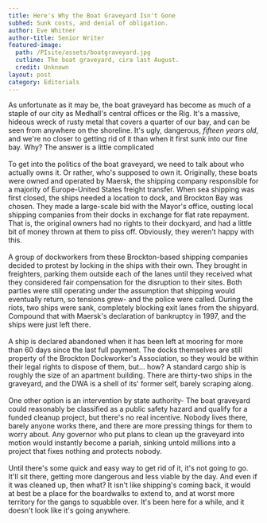```yaml
---
title: Here's Why the Boat Graveyard Isn't Gone
subhed: Sunk costs, and denial of obligation.
author: Eve Whitner
author-title: Senior Writer
featured-image: 
  path: /PIsite/assets/boatgraveyard.jpg
  cutline: The boat graveyard, cira last August.
  credit: Unknown
layout: post
category: Editorials
---
```


<p class="article"> As unfortunate as it may be, the boat graveyard has become as much of a staple of our city as Medhall's central offices or the Rig. It's a massive, hideous wreck of rusty metal that covers a quarter of our bay, and can be seen from anywhere on the shoreline. It's ugly, dangerous, <i>fifteen years old</i>, and we're no closer to getting rid of it than when it first sunk into our fine bay. Why? The answer is a little complicated
<br/><br/>
To get into the politics of the boat graveyard, we need to talk about who actually owns it. Or rather, who's supposed to own it. Originally, these boats were owned and operated by Maersk, the shipping company responsible for a majority of Europe-United States freight transfer. When sea shipping was first closed, the ships needed a location to dock, and Brockton Bay was chosen. They made a large-scale bid with the Mayor's office, ousting local shipping companies from their docks in exchange for flat rate repayment. That is, the original owners had no rights to their dockyard, and had a little bit of money thrown at them to piss off. Obviously, they weren't happy with this.
<br/><br/>
A group of dockworkers from these Brockton-based shipping companies decided to protest by locking in the ships with their own. They brought in freighters, parking them outside each of the lanes until they received what they considered fair compensation for the disruption to their sites. Both parties were still operating under the assumption that shipping would eventually return, so tensions grew- and the police were called. During the riots, two ships were sank, completely blocking exit lanes from the shipyard. Compound that with Maersk's declaration of bankruptcy in 1997, and the ships were just left there.
<br/><br/>
A ship is declared abandoned when it has been left at mooring for more than 60 days since the last full payment. The docks themselves are still property of the Brockton Dockworker's Association, so they would be within their legal rights to dispose of them, but... how? A standard cargo ship is roughly the size of an apartment building. There are thirty-two ships in the graveyard, and the DWA is a shell of its' former self, barely scraping along.
<br/><br/>
One other option is an intervention by state authority- The boat graveyard could reasonably be classified as a public safety hazard and qualify for a funded cleanup project, but there's no real incentive. Nobody lives there, barely anyone works there, and there are more pressing things for them to worry about. Any governor who put plans to clean up the graveyard into motion would instantly become a pariah, sinking untold millions into a project that fixes nothing and protects nobody. 
<br/><br/>
Until there's some quick and easy way to get rid of it, it's not going to go. It'll sit there, getting more dangerous and less viable by the day. And even if it was cleaned up, then what? It isn't like shipping's coming back, it would at best be a place for the boardwalks to extend to, and at worst more territory for the gangs to squabble over. It's been here for a while, and it doesn't look like it's going anywhere.
</p>
